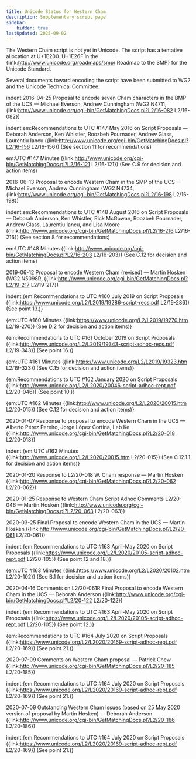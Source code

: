```yaml
---
title: Unicode Status for Western Cham
description: Supplementary script page
sidebar:
    hidden: true
lastUpdated: 2025-09-02
---
```


The Western Cham script is not yet in Unicode. The script has a tentative allocation at U+1E200..U+1E26F in the {link:http://www.unicode.org/roadmaps/smp/ Roadmap to the SMP} for the Unicode Standard. 

Several documents toward encoding the script have been submitted to WG2 and the Unicode Technical Committee:

indent:2016-04-25 Proposal to encode seven Cham characters in the BMP of the UCS — Michael Everson, Andrew Cunningham (WG2 N4711, {link:http://www.unicode.org/cgi-bin/GetMatchingDocs.pl?L2/16-082 L2/16-082})

indent:em:Recommendations to UTC #147 May 2016 on Script Proposals — Deborah Anderson, Ken Whistler, Roozbeh Pournader, Andrew Glass, Laurentiu Iancu ({link:http://www.unicode.org/cgi-bin/GetMatchingDocs.pl?L2/16-156 L2/16-156}) (See section 11 for recommendations)

em:UTC #147 Minutes ({link:http://www.unicode.org/cgi-bin/GetMatchingDocs.pl?L2/16-121 L2/16-121}) (See C.9 for decision and action items)


2016-06-13 Proposal to encode Western Cham in the SMP of the UCS — Michael Everson, Andrew Cunningham (WG2 N4734, {link:http://www.unicode.org/cgi-bin/GetMatchingDocs.pl?L2/16-198 L2/16-198})

indent:em:Recommendations to UTC #148 August 2016 on Script Proposals — Deborah Anderson, Ken Whistler, Rick McGowan, Roozbeh Pournader, Andrew Glass, Laurentiu Iancu, and Lisa Moore ({link:http://www.unicode.org/cgi-bin/GetMatchingDocs.pl?L2/16-216 L2/16-216}) (See section 8 for recommendations)

em:UTC #148 Minutes ({link:http://www.unicode.org/cgi-bin/GetMatchingDocs.pl?L2/16-203 L2/16-203}) (See C.12 for decision and action items)


2019-06-12 Proposal to encode Western Cham (revised) — Martin Hosken (WG2 N5098R, ({link:http://www.unicode.org/cgi-bin/GetMatchingDocs.pl?L2/19-217 L2/19-217})

indent:{em:Recommendations to UTC #160 July 2019 on Script Proposals ({link:https://www.unicode.org/L2/L2019/19286-script-recs.pdf L2/19-286}) (See point 13.)}

{em:UTC #160 Minutes ({link:https://www.unicode.org/L2/L2019/19270.htm L2/19-270}) (See D.2 for decision and action items)}

{em:Recommendations to UTC #161 October 2019 on Script Proposals ({link:http://www.unicode.org/L2/L2019/19343-script-adhoc-recs.pdf L2/19-343}) (See point 16.)}

{em:UTC #161 Minutes ({link:https://www.unicode.org/L2/L2019/19323.htm L2/19-323}) (See C.15 for decision and action items)}

{em:Recommendations to UTC #162 January 2020 on Script Proposals ({link:http://www.unicode.org/L2/L2020/20046-script-adhoc-rept.pdf L2/20-046}) (See point 10.)}

{em:UTC #162 Minutes ({link:http://www.unicode.org/L2/L2020/20015.htm L2/20-015}) (See C.12 for decision and action items)}


2020-01-07 Response to proposal to encode Western Cham in the UCS — Alberto Pérez Pereiro, Jorge López Cortina, Leb Ke ({link:http://www.unicode.org/cgi-bin/GetMatchingDocs.pl?L2/20-018 L2/20-018})

indent:{em:UTC #162 Minutes ({link:http://www.unicode.org/L2/L2020/20015.htm L2/20-015}) (See C.12.1.1 for decision and action items)}


2020-01-20 Response to L2/20-018 W. Cham response — Martin Hosken ({link:http://www.unicode.org/cgi-bin/GetMatchingDocs.pl?L2/20-062 L2/20-062})

2020-01-25 Response to Western Cham Script Adhoc Comments L2/20-046 — Martin Hosken ({link:http://www.unicode.org/cgi-bin/GetMatchingDocs.pl?L2/20-063 L2/20-063})

2020-03-25 Final Proposal to encode Western Cham in the UCS — Martin Hosken ({link:http://www.unicode.org/cgi-bin/GetMatchingDocs.pl?L2/20-061 L2/20-061})

indent:{em:Recommendations to UTC #163 April-May 2020 on Script Proposals ({link:https://www.unicode.org/L2/L2020/20105-script-adhoc-rept.pdf L2/20-105}) (See point 12 and 18.)}

{em:UTC #163 Minutes ({link:https://www.unicode.org/L2/L2020/20102.htm L2/20-102}) (See B.1 for decision and action items)}


2020-04-16 Comments on L2/20-061R Final Proposal to encode Western Cham in the UCS — Deborah Anderson ({link:http://www.unicode.org/cgi-bin/GetMatchingDocs.pl?L2/20-122 L2/20-122})

indent:{em:Recommendations to UTC #163 April-May 2020 on Script Proposals ({link:https://www.unicode.org/L2/L2020/20105-script-adhoc-rept.pdf L2/20-105}) (See point 12.)}

{em:Recommendations to UTC #164 July 2020 on Script Proposals ({link:https://www.unicode.org/L2/L2020/20169-script-adhoc-rept.pdf L2/20-169}) (See point 21.)}


2020-07-09 Comments on Western Cham proposal — Patrick Chew ({link:http://www.unicode.org/cgi-bin/GetMatchingDocs.pl?L2/20-185 L2/20-185})

indent:{em:Recommendations to UTC #164 July 2020 on Script Proposals ({link:https://www.unicode.org/L2/L2020/20169-script-adhoc-rept.pdf L2/20-169}) (See point 21.)}


2020-07-09 Outstanding Western Cham Issues (based on 25 May 2020 version of proposal by Martin Hosken) — Deborah Anderson ({link:http://www.unicode.org/cgi-bin/GetMatchingDocs.pl?L2/20-186 L2/20-186})

indent:{em:Recommendations to UTC #164 July 2020 on Script Proposals ({link:https://www.unicode.org/L2/L2020/20169-script-adhoc-rept.pdf L2/20-169}) (See point 21.)}

[comment]: # (end of intro)

[comment]: # (start of blocks)



[comment]: # (end of blocks)

[comment]: # (start of chars)



[comment]: # (end of chars)

[comment]: # (start of rest)


